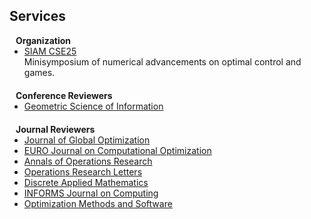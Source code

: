 ## Services

<h4 style="margin:0 10px 0;">Organization</h4>

<ul style="margin:0 0 20px;">
  <li><a target="_blank" href="https://www.siam.org/conferences-events/past-event-archive/cse25/#"><autocolor>SIAM CSE25</autocolor></a></li> Minisymposium of numerical advancements on optimal control and games.
</ul>

<h4 style="margin:0 10px 0;">Conference Reviewers</h4>

<ul style="margin:0 0 20px;">
  <li><a target="_blank" href="https://conference-gsi.org/#"><autocolor>Geometric Science of Information</autocolor></a></li>
</ul>

<h4 style="margin:0 10px 0;">Journal Reviewers</h4>

<ul style="margin:0 0 20px;">
  <li><a target="_blank" href="https://www.springer.com/journal/10898"><autocolor>Journal of Global Optimization</autocolor></a></li>
  <li><a target="_blank" href="https://www.journals.elsevier.com/euro-journal-on-computational-optimization"><autocolor>EURO Journal on Computational Optimization</autocolor></a></li>
  <li><a target="_blank" href="https://www.springer.com/journal/10479"><autocolor>Annals of Operations Research</autocolor></a></li>
  <li><a target="_blank" href="https://www.sciencedirect.com/journal/operations-research-letters"><autocolor>Operations Research Letters</autocolor></a></li>
  <li><a target="_blank" href="https://www.sciencedirect.com/journal/discrete-applied-mathematics"><autocolor>Discrete Applied Mathematics</autocolor></a></li>
  <li><a target="_blank" href="https://pubsonline.informs.org/journal/IJOC"><autocolor>INFORMS Journal on Computing</autocolor></a></li>
  <li><a target="_blank" href="https://www.tandfonline.com/journals/goms20"><autocolor>Optimization Methods and Software</autocolor></a></li>
</ul>


